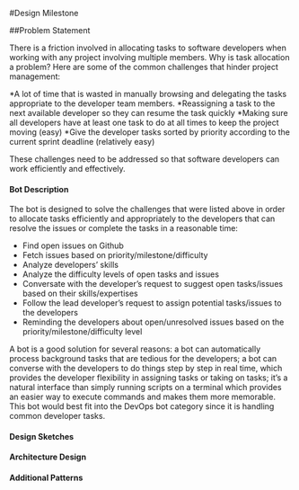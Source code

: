 #Design Milestone

##Problem Statement

There is a friction involved in allocating tasks to software developers when working with any project involving multiple members. Why is task allocation a problem? Here are some of the common challenges that hinder project management: 

  *A lot of time that is wasted in manually browsing and delegating the tasks appropriate to the developer team members.
  *Reassigning a task to the next available developer so they can resume the task quickly
  *Making sure all developers have at least one task to do at all times to keep the project moving (easy)
  *Give the developer tasks sorted by priority according to the current sprint deadline (relatively easy)

These challenges need to be addressed so that software developers can work efficiently and effectively.

<h4> Bot Description </h4>
The bot is designed to solve the challenges that were listed above in order to allocate tasks efficiently and appropriately to the developers that can resolve the issues or complete the tasks in a reasonable time:   
<ul> <li> Find open issues on Github </li>
<li> Fetch issues based on priority/milestone/difficulty </li>
<li> Analyze developers’ skills </li>
<li> Analyze the difficulty levels of open tasks and issues </li>
<li> Conversate with the developer’s request to suggest open tasks/issues based on their skills/expertises </li>
<li> Follow the lead developer’s request to assign potential tasks/issues to the developers </li>
<li> Reminding the developers about open/unresolved issues based on the priority/milestone/difficulty level </li>
</ul>

A bot is a good solution for several reasons: a bot can automatically process background tasks that are tedious for the developers; a bot can converse with the developers to do things step by step in real time, which provides the developer flexibility in assigning tasks or taking on tasks; it’s a natural interface than simply running scripts on a terminal which provides an easier way to execute commands and makes them more memorable. This bot would best fit into the DevOps bot category since it is handling common developer tasks.

<h4> Design Sketches </h4>

<h4> Architecture Design </h4>

<h4> Additional Patterns </h4>
